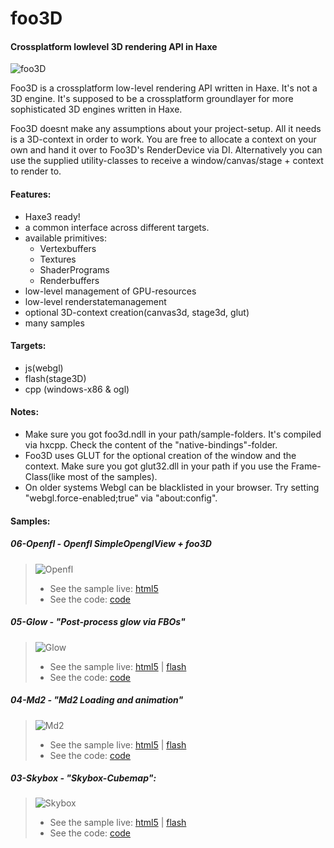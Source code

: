 foo3D
=====

#### Crossplatform lowlevel 3D rendering API in Haxe

![foo3D](http://developium.net/pics/w00t3.jpg)

Foo3D is a crossplatform low-level rendering API written in Haxe. It's not a 3D engine. It's supposed to be a crossplatform groundlayer for more sophisticated 3D engines written in Haxe.

Foo3D doesnt make any assumptions about your project-setup. All it needs is a 3D-context in order to work. You are free to allocate a context on your own and hand it over to Foo3D's RenderDevice via DI. Alternatively you can use the supplied utility-classes to receive a window/canvas/stage + context to render to.

#### Features:
* Haxe3 ready!
* a common interface across different targets.
* available primitives:
  * Vertexbuffers
  * Textures
  * ShaderPrograms
  * Renderbuffers
* low-level management of GPU-resources
* low-level renderstatemanagement
* optional 3D-context creation(canvas3d, stage3d, glut)
* many samples

#### Targets:
* js(webgl)
* flash(stage3D)
* cpp (windows-x86 & ogl)

#### Notes:
* Make sure you got foo3d.ndll in your path/sample-folders. It's compiled via hxcpp. Check the content of the "native-bindings"-folder.
* Foo3D uses GLUT for the optional creation of the window and the context. Make sure you got glut32.dll in your path if you use the Frame-Class(like most of the samples).
* On older systems Webgl can be blacklisted in your browser. Try setting "webgl.force-enabled;true" via "about:config".

#### Samples:

##### 06-Openfl - Openfl SimpleOpenglView + foo3D
> ![Openfl](http://developium.net/projects/foo3d/06-Openfl/s_200.jpg)
> * See the sample live: [html5](http://developium.net/projects/foo3d/05-Glow/js)
> * See the code: [code](https://github.com/dazKind/foo3D/blob/master/1%2C0%2C0/samples/06-Openfl/Source/Main.hx)

##### 05-Glow - "Post-process glow via FBOs"
> ![Glow](http://developium.net/projects/foo3d/05-Glow/s_200.jpg)
> * See the sample live: [html5](http://developium.net/projects/foo3d/05-Glow/js) | [flash](http://developium.net/projects/foo3d/05-Glow/swf)
> * See the code: [code](https://github.com/dazKind/foo3D/blob/master/1%2C0%2C0/samples/05-Glow/Sample.hx)

##### 04-Md2 - "Md2 Loading and animation"
> ![Md2](http://developium.net/projects/foo3d/04-Md2/s_200.jpg)
> * See the sample live: [html5](http://developium.net/projects/foo3d/04-Md2/js) | [flash](http://developium.net/projects/foo3d/04-Md2/swf)
> * See the code: [code](https://github.com/dazKind/foo3D/blob/master/1%2C0%2C0/samples/04-Md2/Sample.hx)

##### 03-Skybox - "Skybox-Cubemap":
> ![Skybox](http://developium.net/projects/foo3d/03-Skybox/s_200.jpg)
> * See the sample live: [html5](http://developium.net/projects/foo3d/03-Skybox/js) | [flash](http://developium.net/projects/foo3d/03-Skybox/swf)
> * See the code: [code](https://github.com/dazKind/foo3D/blob/master/1%2C0%2C0/samples/03-Skybox/Sample.hx)